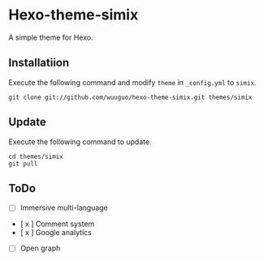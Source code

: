 # Hexo-theme-simix

A simple theme for Hexo.

## Installatiion

Execute the following command and modify `theme` in `_config.yml` to `simix`.

```
git clone git://github.com/wuuguo/hexo-theme-simix.git themes/simix
```

## Update

Execute the following command to update.

```
cd themes/simix
git pull
```

## ToDo

- [ ] Immersive multi-language
- [ x ] Comment system
- [ x ] Google analytics
- [ ] Open graph
